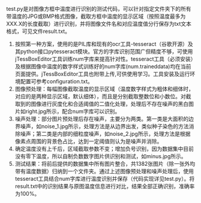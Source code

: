   test.py是对图像方框中温度进行识别的测试代码，可以针对指定文件夹下的所有带温度的JPG或BMP格式图像，截取方框中温度的显示区域（按照温度最多为XXX.X的长度截取）进行识别，并将图像文件名和对应温度值分行保存为txt文本格式，可见文件result.txt。  
  1. 按照第一种方案，使用的是PIL库和现有的ocr工具-tesseract（谷歌开源）及其python接口pytesseract模块。官方的字库识别范围广但精度不够，可使用jTessBoxEditor工具训练num字库来提高针对性。tesseract工具（必须安装）及根据图像中温度的数字样式训练好的num字库(num.traineddata)均在当前页面提供。jTessBoxEditor工具也附带上传,可供使用学习。工具安装及运行环境配置可参考configuration.txt。  
  2. 图像预处理：每幅图像截取温度的显示区域（温度数字样式为粗体和细体时，对应的是两种显示区域，默认细体），而且是分别截取整数位和小数位。对截取到的图像进行灰度化和合适阈值的二值化处理，处理后不存在噪声的黑白图片如right.jpg所示，配合num字库可以识别。 
  3. 噪声处理：部分图片预处理后存在噪声，主要分为两类。第一类是大面积的边界噪声，如noise_1.jpg所示，处理方法是从边界出发，类似种子染色的方法消除噪声；第二类是内部的细粒度噪声，如noise_2.jpg所示，处理方法是根据像素点周围的背景色占比，达到一定阈值则认为是噪声并消除。
  4. 确定温度没有上千后，区域截取参数不变；增加负号识别，因为数据集中目前没有零下温度，所以自制负数数字图片供识别和测试，如minus.jpg所示。 
  5. 测试结果：将前后提供的数据集中所有图片整合，共1382张图片（除一张外均带有温度数据）归纳到一个文件夹。通过上述图像预处理和噪声处理后，使用tesseract工具结合num字库进行温度识别并保存（代码实现详见test.py）。将result.txt中的识别结果与原图温度信息进行对比，结果全部正确识别，准确率为100%。
